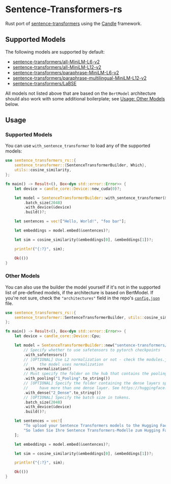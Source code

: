 # Sentence-Transformers-rs

Rust port of [sentence-transformers](https://github.com/UKPLab/sentence-transformers) using the [Candle](https://github.com/huggingface/candle) framework.

## Supported Models

The following models are supported by default:
- [sentence-transformers/all-MiniLM-L6-v2](https://huggingface.co/sentence-transformers/all-MiniLM-L6-v2)
- [sentence-transformers/all-MiniLM-L12-v2](https://huggingface.co/sentence-transformers/all-MiniLM-L12-v2)
- [sentence-transformers/paraphrase-MiniLM-L6-v2](https://huggingface.co/sentence-transformers/paraphrase-MiniLM-L6-v2)
- [sentence-transformers/paraphrase-multilingual-MiniLM-L12-v2](https://huggingface.co/sentence-transformers/paraphrase-multilingual-MiniLM-L12-v2)
- [sentence-transformers/LaBSE](https://huggingface.co/sentence-transformers/LaBSE)

All models not listed above that are based on the `BertModel` architecture should also work with some additional boilerplate; see [Usage: Other Models](#other-models) below.

## Usage

### Supported Models
You can use `with_sentence_transformer` to load any of the supported models:

```Rust
use sentence_transformers_rs::{
    sentence_transformer::{SentenceTransformerBuilder, Which},
    utils::cosine_similarity,
};

fn main() -> Result<(), Box<dyn std::error::Error>> {
    let device = candle_core::Device::new_cuda(0)?;

    let model = SentenceTransformerBuilder::with_sentence_transformer(&Which::AllMiniLML6v2)
        .batch_size(2048)
        .with_device(&device)
        .build()?;

    let sentences = vec!["Hello, World!", "foo bar"];

    let embeddings = model.embed(&sentences)?;

    let sim = cosine_similarity(&embeddings[0], &embeddings[1])?;

    println!("{:?}", sim);

    Ok(())
}
```

### Other Models

You can also use the builder the model yourself if it's not in the supported list of pre-defined models, if the architecture is based on BertModel. If you're not sure, check the `"architectures"` field in the repo's [`config.json`](https://huggingface.co/sentence-transformers/all-MiniLM-L6-v2/blob/main/config.json) file.

```Rust
use sentence_transformers_rs::{
    sentence_transformer::SentenceTransformerBuilder, utils::cosine_similarity,
};

fn main() -> Result<(), Box<dyn std::error::Error>> {
    let device = candle_core::Device::Cpu;

    let model = SentenceTransformerBuilder::new("sentence-transformers/LaBSE")
        // Specify whether to use safetensors to pytorch checkpoints
        .with_safetensors()
        // [OPTIONAL] Use L2 normalization or not - check the modules.json file to see if
        //     the model uses normalization
        .with_normalization()
        // Must specify the folder on the hub that contains the pooling layer config.json.
        .with_pooling("1_Pooling".to_string())
        // [OPTIONAL] Specify the folder containing the dense layers spec. Some models
        //     have more than one dense layer. See https://huggingface.co/google/embeddinggemma-300m for example.
        .with_dense("2_Dense".to_string())
        // [OPTIONAL] Specify the batch size in tokens.
        .batch_size(2048)
        .with_device(&device)
        .build()?;

    let sentences = vec![
        "To upload your Sentence Transformers models to the Hugging Face Hub",
        "So laden Sie Ihre Sentence Transformers-Modelle zum Hugging Face Hub hoch",
    ];

    let embeddings = model.embed(&sentences)?;

    let sim = cosine_similarity(&embeddings[0], &embeddings[1])?;

    println!("{:?}", sim);

    Ok(())
}
```